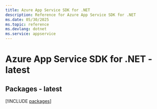 ```yaml
---
title: Azure App Service SDK for .NET
description: Reference for Azure App Service SDK for .NET
ms.date: 05/30/2025
ms.topic: reference
ms.devlang: dotnet
ms.service: appservice
---
```

# Azure App Service SDK for .NET - latest
## Packages - latest
[!INCLUDE [packages](app-service-index.md)]